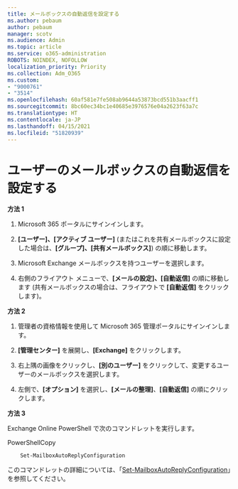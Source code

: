 ```yaml
---
title: メールボックスの自動返信を設定する
ms.author: pebaum
author: pebaum
manager: scotv
ms.audience: Admin
ms.topic: article
ms.service: o365-administration
ROBOTS: NOINDEX, NOFOLLOW
localization_priority: Priority
ms.collection: Adm_O365
ms.custom:
- "9000761"
- "3514"
ms.openlocfilehash: 60af581e7fe508ab9644a53873bcd551b3aacff1
ms.sourcegitcommit: 8bc60ec34bc1e40685e3976576e04a2623f63a7c
ms.translationtype: HT
ms.contentlocale: ja-JP
ms.lasthandoff: 04/15/2021
ms.locfileid: "51820939"
---
```

# <a name="set-auto-replies-for-a-users-mailbox"></a>ユーザーのメールボックスの自動返信を設定する

**方法 1**

1. Microsoft 365 ポータルにサインインします。

2. **[ユーザー]、[アクティブ ユーザー]** (またはこれを共有メールボックスに設定した場合は、**[グループ]、[共有メールボックス]**) の順に移動します。

3. Microsoft Exchange メールボックスを持つユーザーを選択します。

4. 右側のフライアウト メニューで、**[メールの設定]、[自動返信]** の順に移動します (共有メールボックスの場合は、フライアウトで **[自動返信]** をクリックします)。

**方法 2**

1. 管理者の資格情報を使用して Microsoft 365 管理ポータルにサインインします。

2. **[管理センター]** を展開し、**[Exchange]** をクリックします。

3. 右上隅の画像をクリックし、**[別のユーザー]** をクリックして、変更するユーザーのメールボックスを選択します。

4. 左側で、**[オプション]** を選択し、**[メールの整理]**、**[自動返信]** の順にクリックします。

**方法 3**

Exchange Online PowerShell で次のコマンドレットを実行します。

PowerShellCopy

```
    Set-MailboxAutoReplyConfiguration
```

このコマンドレットの詳細については、「[Set-MailboxAutoReplyConfiguration](https://docs.microsoft.com/powershell/module/exchange/mailboxes/set-mailboxautoreplyconfiguration)」を参照してください。
